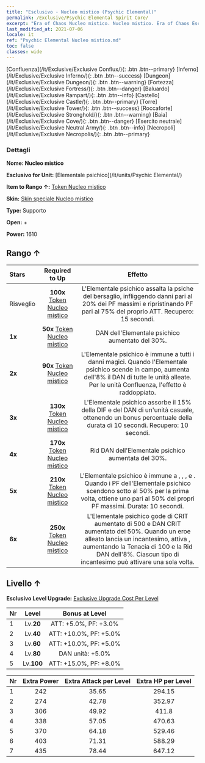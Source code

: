 ```yaml
---
title: "Esclusivo - Nucleo mistico (Psychic Elemental)"
permalink: /Exclusive/Psychic Elemental Spirit Core/
excerpt: "Era of Chaos Nucleo mistico. Nucleo mistico. Era of Chaos Esclusivo Nucleo mistico. Elementale psichico Esclusivo."
last_modified_at: 2021-07-06
locale: it
ref: "Psychic Elemental Nucleo mistico.md"
toc: false
classes: wide
---
```

 [Confluenza](/it/Exclusive/Exclusive Conflux/){: .btn .btn--primary} [Inferno](/it/Exclusive/Exclusive Inferno/){: .btn .btn--success} [Dungeon](/it/Exclusive/Exclusive Dungeon/){: .btn .btn--warning} [Fortezza](/it/Exclusive/Exclusive Fortress/){: .btn .btn--danger} [Baluardo](/it/Exclusive/Exclusive Rampart/){: .btn .btn--info} [Castello](/it/Exclusive/Exclusive Castle/){: .btn .btn--primary} [Torre](/it/Exclusive/Exclusive Tower/){: .btn .btn--success} [Roccaforte](/it/Exclusive/Exclusive Stronghold/){: .btn .btn--warning} [Baia](/it/Exclusive/Exclusive Cove/){: .btn .btn--danger} [Esercito neutrale](/it/Exclusive/Exclusive Neutral Army/){: .btn .btn--info} [Necropoli](/it/Exclusive/Exclusive Necropolis/){: .btn .btn--primary} 

### Dettagli
 **Nome: Nucleo mistico** 

 **Esclusivo for Unit:** [Elementale psichico](/it/units/Psychic Elemental/) 

 **Item to Rango ↑:** [Token Nucleo mistico](/ItemsIT/con_1000/)

 **Skin:** [Skin speciale Nucleo mistico](/ItemsIT/con_668/)

 **Type:** Supporto

 **Open:** +

 **Power:** 1610

## Rango ↑

  |     Stars    |  Required to Up | Effetto |
  |:-------------|:---------------:|:---------------:|
  |  Risveglio  | **100x** [Token Nucleo mistico](/ItemsIT/con_1000/) | <Demoralizzazione> L'Elementale psichico assalta la psiche del bersaglio, infliggendo danni pari al 20% dei PF massimi e ripristinando PF pari al 75% del proprio ATT. Recupero: 15 secondi. |
  | **1x** <i class="fas fa-star"/> | **50x** [Token Nucleo mistico](/ItemsIT/con_1000/) | DAN dell'Elementale psichico aumentato del 30%. |
  | **2x** <i class="fas fa-star"/> | **90x** [Token Nucleo mistico](/ItemsIT/con_1000/) | L'Elementale psichico è immune a tutti i danni magici. Quando l'Elementale psichico scende in campo, aumenta dell'8% il DAN di tutte le unità alleate. Per le unità Confluenza, l'effetto è raddoppiato. |
  | **3x** <i class="fas fa-star"/> | **130x** [Token Nucleo mistico](/ItemsIT/con_1000/) | <Dominio> L'Elementale psichico assorbe il 15% della DIF e del DAN di un'unità casuale, ottenendo un bonus percentuale della durata di 10 secondi. Recupero: 10 secondi. |
  | **4x** <i class="fas fa-star"/> | **170x** [Token Nucleo mistico](/ItemsIT/con_1000/) | Rid DAN dell'Elementale psichico aumentata del 30%. |
  | **5x** <i class="fas fa-star"/> | **210x** [Token Nucleo mistico](/ItemsIT/con_1000/) | L'Elementale psichico è immune a <Stordimento>, <Blocco temporale>, <Paralisi>, <Pietrificazione> e <Cristallizzazione>. Quando i PF dell'Elementale psichico scendono sotto al 50% per la prima volta, ottiene uno <scudo> pari al 50% dei propri PF massimi. Durata: 10 secondi. |
  | **6x** <i class="fas fa-star"/> | **250x** [Token Nucleo mistico](/ItemsIT/con_1000/) | <Armonia elementale> L'Elementale psichico gode di CRIT aumentato di 500 e DAN CRIT aumentato del 50%. Quando un eroe alleato lancia un incantesimo, attiva <Armonia elementale>, aumentando la Tenacia di 100 e la Rid DAN dell'8%. Ciascun tipo di incantesimo può attivare <Armonia elementale> una sola volta. |


## Livello ↑
 **Esclusivo Level Upgrade:** [Exclusive Upgrade Cost Per Level](/Exclusive/ExclusiveUpgradeCostPerLevel/)

  |  Nr  |   Level  | Bonus at Level |
  |:-----|:--------:|:--------------:|
  | 1 | Lv.**20** | ATT: +5.0%, PF: +3.0% |
  | 2 | Lv.**40** | ATT: +10.0%, PF: +5.0% |
  | 3 | Lv.**60** | ATT: +10.0%, PF: +5.0% |
  | 4 | Lv.**80** | DAN unità: +5.0% |
  | 5 | Lv.**100** | ATT: +15.0%, PF: +8.0% |


  |  Nr  |  Extra Power | Extra Attack per Level | Extra HP per Level |
  |:-----|:--------:|:--------:|:--------:|
  | 1 | 242 | 35.65 | 294.15 |
  | 2 | 274 | 42.78 | 352.97 |
  | 3 | 306 | 49.92 | 411.8 |
  | 4 | 338 | 57.05 | 470.63 |
  | 5 | 370 | 64.18 | 529.46 |
  | 6 | 403 | 71.31 | 588.29 |
  | 7 | 435 | 78.44 | 647.12 |



